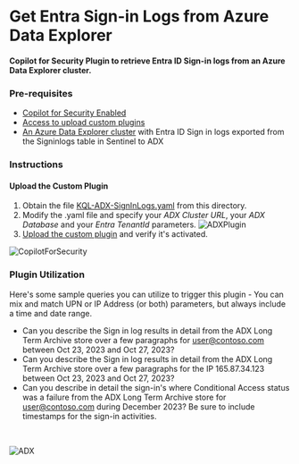 # Get Entra Sign-in Logs from Azure Data Explorer

#### Copilot for Security Plugin to retrieve Entra ID Sign-in logs from an Azure Data Explorer cluster.

### Pre-requisites

* [Copilot for Security Enabled](https://learn.microsoft.com/en-us/security-copilot/get-started-security-copilot#onboarding-to-microsoft-security-copilot)
* [Access to upload custom plugins](https://learn.microsoft.com/en-us/security-copilot/manage-plugins?tabs=securitycopilotplugin#managing-custom-plugins)
* [An Azure Data Explorer cluster](https://techcommunity.microsoft.com/t5/microsoft-sentinel-blog/using-azure-data-explorer-for-long-term-retention-of-microsoft/ba-p/1883947) with Entra ID Sign in logs exported from the Signinlogs table in Sentinel to ADX

### Instructions
#### Upload the Custom Plugin

1. Obtain the file [KQL-ADX-SignInLogs.yaml](https://github.com/SCStelz/CopilotForSecurity/blob/main/CustomPlugIns/KQL-ADX-SignInLogs/KQL-ADX-SignInLogs.yaml) from this directory.
2. Modify the .yaml file and specify your *ADX Cluster URL*, your *ADX Database* and your *Entra TenantId* parameters.
   ![ADXPlugin](https://github.com/SCStelz/CopilotForSecurity/blob/main/Images/adx-connection.png)
4. [Upload the custom plugin](https://learn.microsoft.com/en-us/security-copilot/manage-plugins?tabs=securitycopilotplugin#add-custom-plugins) and verify it's activated.

![CopilotForSecurity](https://learn.microsoft.com/en-us/security-copilot/media/add-plugin-button.png)

### Plugin Utilization

Here's some sample queries you can utilize to trigger this plugin - You can mix and match UPN or IP Address (or both) parameters, but always include a time and date range.

 * Can you describe the Sign in log results in detail from the ADX Long Term Archive store over a few paragraphs for user@contoso.com between Oct 23, 2023 and Oct 27, 2023?
* Can you describe the Sign in log results in detail from the ADX Long Term Archive store over a few paragraphs for the IP 165.87.34.123 between Oct 23, 2023 and Oct 27, 2023?
 * Can you describe in detail the sign-in's where Conditional Access status was a failure from the ADX Long Term Archive store for user@contoso.com during December 2023?  Be sure to include timestamps for the sign-in activities.
<br>

![ADX](https://github.com/SCStelz/CopilotForSecurity/blob/main/Images/adx-masked.png)

